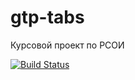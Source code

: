 # gtp-tabs

Курсовой проект по РСОИ

[![Build Status](https://travis-ci.org/reijo1337/gtp-tabs.svg?branch=master)](https://travis-ci.org/reijo1337/gtp-tabs)
